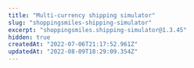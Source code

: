 ```yaml
---
title: "Multi-currency shipping simulator"
slug: "shoppingsmiles-shipping-simulator"
excerpt: "shoppingsmiles.shipping-simulator@1.3.45"
hidden: true
createdAt: "2022-07-06T21:17:52.961Z"
updatedAt: "2022-08-09T18:29:09.354Z"
---
```

